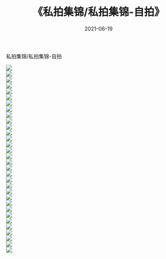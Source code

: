 ﻿---
layout: post
title:  《私拍集锦/私拍集锦-自拍》
date:   2021-06-19
img: http://img.660000.xyz/Sharelink/网络美图/2021/私拍集锦/私拍集锦-自拍/000.jpg
categories: [美女, 清纯, 唯美]
---

私拍集锦/私拍集锦-自拍

 ![](http://img.660000.xyz/Sharelink/网络美图/2021/私拍集锦/私拍集锦-自拍/001.jpg) <br>![](http://img.660000.xyz/Sharelink/网络美图/2021/私拍集锦/私拍集锦-自拍/002.jpg) <br>![](http://img.660000.xyz/Sharelink/网络美图/2021/私拍集锦/私拍集锦-自拍/003.jpg) <br>![](http://img.660000.xyz/Sharelink/网络美图/2021/私拍集锦/私拍集锦-自拍/004.jpg) <br>![](http://img.660000.xyz/Sharelink/网络美图/2021/私拍集锦/私拍集锦-自拍/005.jpg) <br>![](http://img.660000.xyz/Sharelink/网络美图/2021/私拍集锦/私拍集锦-自拍/006.jpg) <br>![](http://img.660000.xyz/Sharelink/网络美图/2021/私拍集锦/私拍集锦-自拍/007.jpg) <br>![](http://img.660000.xyz/Sharelink/网络美图/2021/私拍集锦/私拍集锦-自拍/008.jpg) <br>![](http://img.660000.xyz/Sharelink/网络美图/2021/私拍集锦/私拍集锦-自拍/009.jpg) <br>![](http://img.660000.xyz/Sharelink/网络美图/2021/私拍集锦/私拍集锦-自拍/010.jpg) <br>![](http://img.660000.xyz/Sharelink/网络美图/2021/私拍集锦/私拍集锦-自拍/011.jpg) <br>![](http://img.660000.xyz/Sharelink/网络美图/2021/私拍集锦/私拍集锦-自拍/012.jpg) <br>![](http://img.660000.xyz/Sharelink/网络美图/2021/私拍集锦/私拍集锦-自拍/013.jpg) <br>![](http://img.660000.xyz/Sharelink/网络美图/2021/私拍集锦/私拍集锦-自拍/014.jpg) <br>![](http://img.660000.xyz/Sharelink/网络美图/2021/私拍集锦/私拍集锦-自拍/015.jpg) <br>![](http://img.660000.xyz/Sharelink/网络美图/2021/私拍集锦/私拍集锦-自拍/016.jpg) <br>![](http://img.660000.xyz/Sharelink/网络美图/2021/私拍集锦/私拍集锦-自拍/017.jpg) <br>![](http://img.660000.xyz/Sharelink/网络美图/2021/私拍集锦/私拍集锦-自拍/018.jpg) <br>![](http://img.660000.xyz/Sharelink/网络美图/2021/私拍集锦/私拍集锦-自拍/019.jpg) <br>![](http://img.660000.xyz/Sharelink/网络美图/2021/私拍集锦/私拍集锦-自拍/020.jpg) <br>![](http://img.660000.xyz/Sharelink/网络美图/2021/私拍集锦/私拍集锦-自拍/021.jpg) <br>![](http://img.660000.xyz/Sharelink/网络美图/2021/私拍集锦/私拍集锦-自拍/022.jpg) <br>![](http://img.660000.xyz/Sharelink/网络美图/2021/私拍集锦/私拍集锦-自拍/023.jpg) <br>![](http://img.660000.xyz/Sharelink/网络美图/2021/私拍集锦/私拍集锦-自拍/024.jpg) <br>![](http://img.660000.xyz/Sharelink/网络美图/2021/私拍集锦/私拍集锦-自拍/025.jpg) <br>![](http://img.660000.xyz/Sharelink/网络美图/2021/私拍集锦/私拍集锦-自拍/026.jpg) <br>![](http://img.660000.xyz/Sharelink/网络美图/2021/私拍集锦/私拍集锦-自拍/027.jpg) <br>![](http://img.660000.xyz/Sharelink/网络美图/2021/私拍集锦/私拍集锦-自拍/028.jpg) <br>![](http://img.660000.xyz/Sharelink/网络美图/2021/私拍集锦/私拍集锦-自拍/029.jpg) <br>![](http://img.660000.xyz/Sharelink/网络美图/2021/私拍集锦/私拍集锦-自拍/030.jpg) <br>![](http://img.660000.xyz/Sharelink/网络美图/2021/私拍集锦/私拍集锦-自拍/031.jpg) <br>![](http://img.660000.xyz/Sharelink/网络美图/2021/私拍集锦/私拍集锦-自拍/032.jpg) <br>